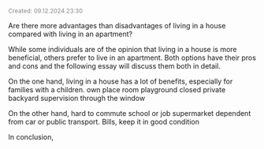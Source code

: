 <span style="font-size:12px; color:#888888;">Created: 09.12.2024 23:30</span>

Are there more advantages than disadvantages of living in a house compared with living in an apartment?

While some individuals are of the opinion that living in a house is more beneficial, others prefer to live in an apartment. Both options have their pros and cons and the following essay will discuss them both in detail.

On the one hand, living in a house has a lot of benefits, especially for families with a children. 
own place room playground
closed private backyard  supervision through the window

On the other hand, hard to commute school or job supermarket
dependent from car or public transport.
Bills, keep it in good condition 

In conclusion, 

